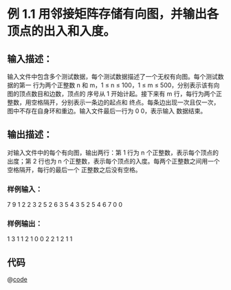 # 例 1.1 用邻接矩阵存储有向图，并输出各顶点的出入和入度。

## 输入描述：
输入文件中包含多个测试数据，每个测试数据描述了一个无权有向图。每个测试数据的第一
行为两个正整数 n 和 m，1 ≤ n ≤ 100，1 ≤ m ≤ 500，分别表示该有向图的顶点数目和边数，顶点的
序号从 1 开始计起。接下来有 m 行，每行为两个正整数，用空格隔开，分别表示一条边的起点和
终点。每条边出现一次且仅一次，图中不存在自身环和重边。输入文件最后一行为 0 0，表示输入
数据结束。
## 输出描述：
对输入文件中的每个有向图，输出两行：第 1 行为 n 个正整数，表示每个顶点的出度；第 2
行也为 n 个正整数，表示每个顶点的入度。每两个正整数之间用一个空格隔开，每行的最后一个
正整数之后没有空格。

### 样例输入： 
7 9 
1 2 
2 3 
2 5 
2 6 
3 5 
4 3 
5 2 
5 4 
6 7 
0 0 

### 样例输出：
1 3 1 1 2 1 0 
0 2 2 1 2 1 1

## 代码
@[code](./main.go)